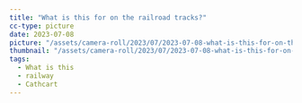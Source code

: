 ```yaml
---
title: "What is this for on the railroad tracks?"
cc-type: picture
date: 2023-07-08
picture: "/assets/camera-roll/2023/07/2023-07-08-what-is-this-for-on-the-railroad-tracks/20230709_022816814_iOS.jpg"
thumbnail: "/assets/camera-roll/2023/07/2023-07-08-what-is-this-for-on-the-railroad-tracks/20230709_022816814_iOS-thumbnail.jpg"
tags:
  - What is this
  - railway
  - Cathcart
---
```

